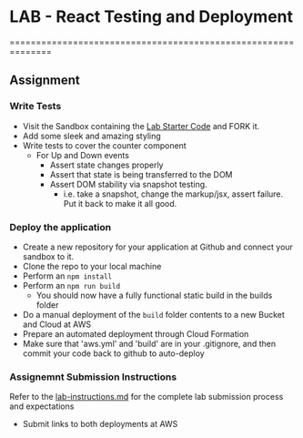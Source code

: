 # LAB - React Testing and Deployment
==============================================================

## Assignment

### Write Tests
* Visit the Sandbox containing the [Lab Starter Code](https://codesandbox.io/s/2471rk2wzr) and FORK it.
* Add some sleek and amazing styling
* Write tests to cover the counter component
  * For Up and Down events
    * Assert state changes properly
    * Assert that state is being transferred to the DOM
    * Assert DOM stability via snapshot testing.
      * i.e. take a snapshot, change the markup/jsx, assert failure.  Put it back to make it all good.

### Deploy the application
* Create a new repository for your application at Github and connect your sandbox to it.
* Clone the repo to your local machine
* Perform an `npm install`
* Perform an `npm run build`
  * You should now have a fully functional static build in the builds folder
* Do a manual deployment of the `build` folder contents to a new Bucket and Cloud at AWS
* Prepare an automated deployment through Cloud Formation
* Make sure that 'aws.yml' and 'build' are in your .gitignore, and then commit your code back to github to auto-deploy

### Assignemnt Submission Instructions
Refer to the [lab-instructions.md](../../../reference/submission-instructions/labs.md) for the complete lab submission process and expectations
* Submit links to both deployments at AWS
